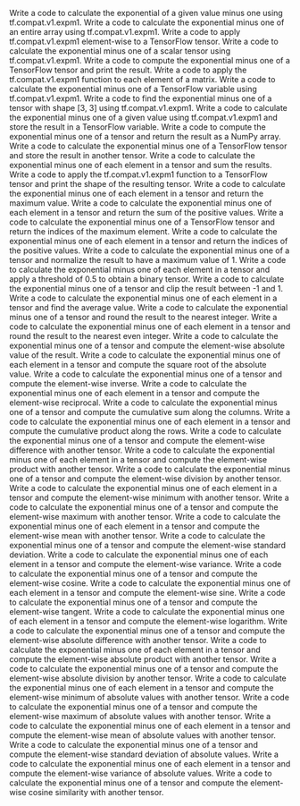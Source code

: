 Write a code to calculate the exponential of a given value minus one using tf.compat.v1.expm1.
Write a code to calculate the exponential minus one of an entire array using tf.compat.v1.expm1.
Write a code to apply tf.compat.v1.expm1 element-wise to a TensorFlow tensor.
Write a code to calculate the exponential minus one of a scalar tensor using tf.compat.v1.expm1.
Write a code to compute the exponential minus one of a TensorFlow tensor and print the result.
Write a code to apply the tf.compat.v1.expm1 function to each element of a matrix.
Write a code to calculate the exponential minus one of a TensorFlow variable using tf.compat.v1.expm1.
Write a code to find the exponential minus one of a tensor with shape [3, 3] using tf.compat.v1.expm1.
Write a code to calculate the exponential minus one of a given value using tf.compat.v1.expm1 and store the result in a TensorFlow variable.
Write a code to compute the exponential minus one of a tensor and return the result as a NumPy array.
Write a code to calculate the exponential minus one of a TensorFlow tensor and store the result in another tensor.
Write a code to calculate the exponential minus one of each element in a tensor and sum the results.
Write a code to apply the tf.compat.v1.expm1 function to a TensorFlow tensor and print the shape of the resulting tensor.
Write a code to calculate the exponential minus one of each element in a tensor and return the maximum value.
Write a code to calculate the exponential minus one of each element in a tensor and return the sum of the positive values.
Write a code to calculate the exponential minus one of a TensorFlow tensor and return the indices of the maximum element.
Write a code to calculate the exponential minus one of each element in a tensor and return the indices of the positive values.
Write a code to calculate the exponential minus one of a tensor and normalize the result to have a maximum value of 1.
Write a code to calculate the exponential minus one of each element in a tensor and apply a threshold of 0.5 to obtain a binary tensor.
Write a code to calculate the exponential minus one of a tensor and clip the result between -1 and 1.
Write a code to calculate the exponential minus one of each element in a tensor and find the average value.
Write a code to calculate the exponential minus one of a tensor and round the result to the nearest integer.
Write a code to calculate the exponential minus one of each element in a tensor and round the result to the nearest even integer.
Write a code to calculate the exponential minus one of a tensor and compute the element-wise absolute value of the result.
Write a code to calculate the exponential minus one of each element in a tensor and compute the square root of the absolute value.
Write a code to calculate the exponential minus one of a tensor and compute the element-wise inverse.
Write a code to calculate the exponential minus one of each element in a tensor and compute the element-wise reciprocal.
Write a code to calculate the exponential minus one of a tensor and compute the cumulative sum along the columns.
Write a code to calculate the exponential minus one of each element in a tensor and compute the cumulative product along the rows.
Write a code to calculate the exponential minus one of a tensor and compute the element-wise difference with another tensor.
Write a code to calculate the exponential minus one of each element in a tensor and compute the element-wise product with another tensor.
Write a code to calculate the exponential minus one of a tensor and compute the element-wise division by another tensor.
Write a code to calculate the exponential minus one of each element in a tensor and compute the element-wise minimum with another tensor.
Write a code to calculate the exponential minus one of a tensor and compute the element-wise maximum with another tensor.
Write a code to calculate the exponential minus one of each element in a tensor and compute the element-wise mean with another tensor.
Write a code to calculate the exponential minus one of a tensor and compute the element-wise standard deviation.
Write a code to calculate the exponential minus one of each element in a tensor and compute the element-wise variance.
Write a code to calculate the exponential minus one of a tensor and compute the element-wise cosine.
Write a code to calculate the exponential minus one of each element in a tensor and compute the element-wise sine.
Write a code to calculate the exponential minus one of a tensor and compute the element-wise tangent.
Write a code to calculate the exponential minus one of each element in a tensor and compute the element-wise logarithm.
Write a code to calculate the exponential minus one of a tensor and compute the element-wise absolute difference with another tensor.
Write a code to calculate the exponential minus one of each element in a tensor and compute the element-wise absolute product with another tensor.
Write a code to calculate the exponential minus one of a tensor and compute the element-wise absolute division by another tensor.
Write a code to calculate the exponential minus one of each element in a tensor and compute the element-wise minimum of absolute values with another tensor.
Write a code to calculate the exponential minus one of a tensor and compute the element-wise maximum of absolute values with another tensor.
Write a code to calculate the exponential minus one of each element in a tensor and compute the element-wise mean of absolute values with another tensor.
Write a code to calculate the exponential minus one of a tensor and compute the element-wise standard deviation of absolute values.
Write a code to calculate the exponential minus one of each element in a tensor and compute the element-wise variance of absolute values.
Write a code to calculate the exponential minus one of a tensor and compute the element-wise cosine similarity with another tensor.